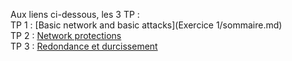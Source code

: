Aux liens ci-dessous, les 3 TP :  
TP 1 : [Basic network and basic attacks](Exercice 1/sommaire.md)  
TP 2 : [Network protections](https://github.com/Dumbears/M1_CYBER/tree/main/Exercice%202)  
TP 3 : [Redondance et durcissement](https://github.com/Dumbears/M1_CYBER/tree/main/Exercice%203)